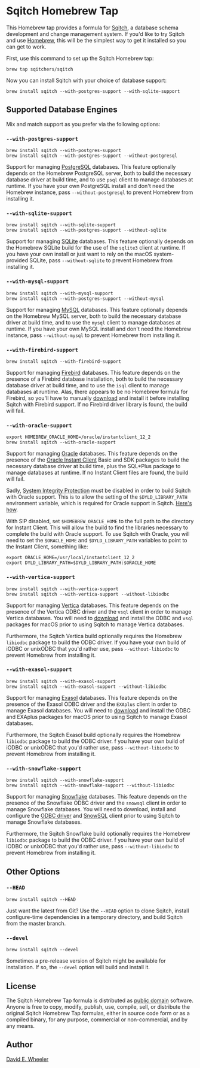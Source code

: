 Sqitch Homebrew Tap
===================

This Homebrew tap provides a formula for [Sqitch](https://sqitch.org/), a
database schema development and change management system. If you'd like to try
Sqitch and use [Homebrew](https://brew.sh/), this will be the simplest way to
get it installed so you can get to work.

First, use this command to set up the Sqitch Homebrew tap:

    brew tap sqitchers/sqitch

Now you can install Sqitch with your choice of database support:

    brew install sqitch --with-postgres-support --with-sqlite-support

Supported Database Engines
--------------------------

Mix and match support as you prefer via the following options:

### `--with-postgres-support`

    brew install sqitch --with-postgres-support
    brew install sqitch --with-postgres-support --without-postgresql

Support for managing [PostgreSQL](https://www.postgresql.org) databases. This
feature optionally depends on the Homebrew PostgreSQL server, both to build the
necessary database driver at build time, and to use `psql` client to manage
databases at runtime. If you have your own PostgreSQL install and don't need the
Homebrew instance, pass `--without-postgresql` to prevent Homebrew from
installing it.

### `--with-sqlite-support`

    brew install sqitch --with-sqlite-support
    brew install sqitch --with-postgres-support --without-sqlite

Support for managing [SQLite](https://sqlite.org/) databases. This feature
optionally depends on the Homebrew SQLite build for the use of the `sqlite3`
client at runtime. If you have your own install or just want to rely on the
macOS system-provided SQLite, pass `--without-sqlite` to prevent Homebrew from
installing it.

### `--with-mysql-support`

    brew install sqitch --with-mysql-support
    brew install sqitch --with-postgres-support --without-mysql

Support for managing [MySQL](https://www.mysql.com) databases. This feature
optionally depends on the Homebrew MySQL server, both to build the necessary
database driver at build time, and to use the `mysql` client to manage databases
at runtime. If you have your own MySQL install and don't need the Homebrew
instance, pass `--without-mysql`  to prevent Homebrew from installing it.

### `--with-firebird-support`

    brew install sqitch --with-firebird-support

Support for managing [Firebird](https://www.firebirdsql.org) databases. This
feature depends on the presence of a Firebird database installation, both to
build the necessary database driver at build time, and to use the `isql` client
to manage databases at runtime. Alas, there appears to be no Homebrew formula
for Firebird, so you'll have to manually
[download](https://www.firebirdsql.org/en/server-packages/) and install it
before installing Sqitch with Firebird support. If no Firebird driver library is
found, the build will fail.

### `--with-oracle-support`

    export HOMEBREW_ORACLE_HOME=/oracle/instantclient_12_2
    brew install sqitch --with-oracle-support

Support for managing [Oracle](https://www.oracle.com/database/) databases. This
feature depends on the presence of the
[Oracle Instant Client](https://www.oracle.com/technetwork/topics/intel-macsoft-096467.html)
Basic and SDK packages to build the necessary database driver at build time,
plus the SQL\*Plus package to manage databases at runtime. If no Instant Client
files are found, the build will fail.

Sadly, [System Integrity Protection](https://support.apple.com/en-us/HT204899)
must be disabled in order to build Sqitch with Oracle support. This is to allow
the setting of the `$DYLD_LIBRARY_PATH` environment variable, which is required
for Oracle support in Sqitch.
[Here's how](https://www.imore.com/how-turn-system-integrity-protection-macos).

With SIP disabled, set `$HOMEBREW_ORACLE_HOME` to the full path to the directory
for Instant Client. This will allow the build to find the libraries necessary to
complete the build with Oracle support. To use Sqitch with Oracle, you will
need to set the `$ORACLE_HOME` and `$DYLD_LIBRARY_PATH` variables to point to
the Instant Client, something like:

    export ORACLE_HOME=/usr/local/instantclient_12_2
    export DYLD_LIBRARY_PATH=$DYLD_LIBRARY_PATH:$ORACLE_HOME

### `--with-vertica-support`

    brew install sqitch --with-vertica-support
    brew install sqitch --with-vertica-support --without-libiodbc

Support for managing [Vertica](https://www.vertica.com) databases. This
feature depends on the presence of the Vertica ODBC driver and the `vsql`
client in order to manage Vertica databases. You will need to
[download](https://my.vertica.com/download/vertica/client-drivers/) and
install the ODBC and `vsql` packages for macOS prior to using Sqitch to
manage Vertica databases.

Furthermore, the Sqitch Vertica build optionally requires the Homebrew
`libiodbc` package to build the ODBC driver. If you have your own build of iODBC
or unixODBC that you'd rather use, pass `--without-libiodbc` to prevent Homebrew
from installing it.

### `--with-exasol-support`

    brew install sqitch --with-exasol-support
    brew install sqitch --with-exasol-support --without-libiodbc

Support for managing [Exasol](https://www.exasol.com) databases. This feature
depends on the presence of the Exasol ODBC driver and the `EXAplus` client in
order to manage Exasol databases. You will need to
[download](https://www.exasol.com/portal/display/DOWNLOAD/) and install the ODBC
and EXAplus packages for macOS prior to using Sqitch to manage Exasol databases.

Furthermore, the Sqitch Exasol build optionally requires the Homebrew `libiodbc`
package to build the ODBC driver. f you have your own build of iODBC or unixODBC
that you'd rather use, pass `--without-libiodbc` to prevent Homebrew from
installing it.

### `--with-snowflake-support`

    brew install sqitch --with-snowflake-support
    brew install sqitch --with-snowflake-support --without-libiodbc

Support for managing [Snowflake](https://www.snowflake.com) databases. This
feature depends on the presence of the Snowflake ODBC driver and the `snowsql`
client in order to manage Snowflake databases. You will need to download,
install and configure the
[ODBC driver](https://docs.snowflake.net/manuals/user-guide/odbc-download.html)
and
[SnowSQL](https://docs.snowflake.net/manuals/user-guide/snowsql-install-config.html)
client prior to using Sqitch to manage Snowflake databases.

Furthermore, the Sqitch Snowflake build optionally requires the Homebrew
`libiodbc` package to build the ODBC driver. f you have your own build of iODBC
or unixODBC that you'd rather use, pass `--without-libiodbc` to prevent Homebrew
from installing it.

Other Options
-------------

### `--HEAD`

    brew install sqitch --HEAD

Just want the latest from Git? Use the `--HEAD` option to clone Sqitch, install
configure-time dependencies in a temporary directory, and build Sqitch from the
master branch.

### `--devel`

    brew install sqitch --devel

Sometimes a pre-release version of Sqitch might be available for installation.
If so, the `--devel` option will build and install it.

License
-------

The Sqitch Homebrew Tap formula is distributed as
[public domain](https://en.wikipedia.org/wiki/Public_Domain) software. Anyone
is free to copy, modify, publish, use, compile, sell, or distribute the
original Sqitch Homebrew Tap formulas, either in source code form or as a
compiled binary, for any purpose, commercial or non-commercial, and by any
means.

Author
------

[David E. Wheeler](https://justatheory.com/)
